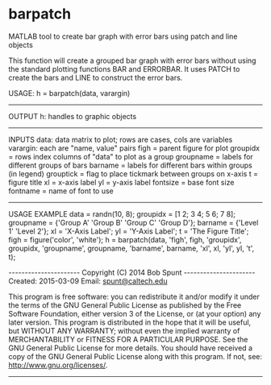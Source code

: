 # barpatch
MATLAB tool to create bar graph with error bars using patch and line objects

This function will create a grouped bar graph with error bars without
using the standard plotting functions BAR and ERRORBAR. It uses PATCH to
create the bars and LINE to construct the error bars.

 USAGE: h = barpatch(data, varargin)

__________________________________________________________________________
 OUTPUT
    h: handles to graphic objects  

__________________________________________________________________________
 INPUTS
    data:       data matrix to plot; rows are cases, cols are variables  
    varargin:   each are "name, value" pairs
      figh        = parent figure for plot
      groupidx    = rows index columns of "data" to plot as a group
      groupname   = labels for different groups of bars
      barname     = labels for different bars within groups (in legend)
      grouptick   = flag to place tickmark between groups on x-axis
      t           = figure title
      xl          = x-axis label
      yl          = y-axis label
      fontsize    = base font size
      fontname    = name of font to use

__________________________________________________________________________
 USAGE EXAMPLE
    data        = randn(10, 8); 
    groupidx    = [1 2; 3 4; 5 6; 7 8]; 
    groupname   = {'Group A' 'Group B' 'Group C' 'Group D'};
    barname     = {'Level 1' 'Level 2'}; 
    xl          = 'X-Axis Label'; 
    yl          = 'Y-Axis Label';
    t           = 'The Figure Title';
  figh        = figure('color', 'white'); 
    h = barpatch(data, 'figh', figh, 'groupidx', groupidx, 'groupname', groupname, 'barname', barname, 'xl', xl, 'yl', yl, 't', t); 


---------------------- Copyright (C) 2014 Bob Spunt ----------------------
    Created:  2015-03-09
    Email:    spunt@caltech.edu

  This program is free software: you can redistribute it and/or modify
  it under the terms of the GNU General Public License as published by
  the Free Software Foundation, either version 3 of the License, or (at
  your option) any later version.
      This program is distributed in the hope that it will be useful, but
  WITHOUT ANY WARRANTY; without even the implied warranty of
  MERCHANTABILITY or FITNESS FOR A PARTICULAR PURPOSE.  See the GNU
  General Public License for more details.
      You should have received a copy of the GNU General Public License
  along with this program.  If not, see: http://www.gnu.org/licenses/.
__________________________________________________________________________
